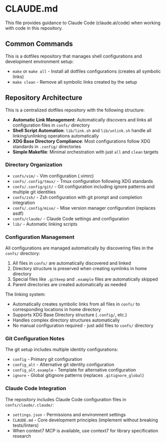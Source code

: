 # CLAUDE.md

This file provides guidance to Claude Code (claude.ai/code) when working with code in this repository.

## Common Commands

This is a dotfiles repository that manages shell configurations and development environment setup:

- `make` or `make all` - Install all dotfiles configurations (creates all symbolic links)
- `make clean` - Remove all symbolic links created by the setup

## Repository Architecture

This is a centralized dotfiles repository with the following structure:

- **Automatic Link Management**: Automatically discovers and links all configuration files in `confs/` directory
- **Shell Script Automation**: `lib/link.sh` and `lib/unlink.sh` handle all linking/unlinking operations automatically
- **XDG Base Directory Compliance**: Most configurations follow XDG standards in `.config/` directories
- **Simple Makefile**: Minimal orchestration with just `all` and `clean` targets

### Directory Organization

- `confs/vim/` - Vim configuration (.vimrc)
- `confs/.config/tmux/` - Tmux configuration following XDG standards
- `confs/.config/git/` - Git configuration including ignore patterns and multiple git identities
- `confs/zsh/` - Zsh configuration with git prompt and completion integration
- `confs/.config/mise/` - Mise version manager configuration (replaces asdf)
- `confs/claude/` - Claude Code settings and configuration
- `lib/` - Automatic linking scripts

### Configuration Management

All configurations are managed automatically by discovering files in the `confs/` directory:
1. All files in `confs/` are automatically discovered and linked
2. Directory structure is preserved when creating symlinks in home directory  
3. Special files like `.gitkeep` and `.example` files are automatically skipped
4. Parent directories are created automatically as needed

The linking system:
- Automatically creates symbolic links from all files in `confs/` to corresponding locations in home directory
- Supports XDG Base Directory structure (`.config/`, etc.)
- Handles complex directory structures automatically
- No manual configuration required - just add files to `confs/` directory

### Git Configuration Notes

The git setup includes multiple identity configurations:
- `config` - Primary git configuration
- `config_alt` - Alternative git identity configuration  
- `config_alt.example` - Template for alternative configuration
- `ignore` - Global gitignore patterns (replaces `.gitignore_global`)

### Claude Code Integration

The repository includes Claude Code configuration files in `confs/claude/.claude/`:
- `settings.json` - Permissions and environment settings
- `CLAUDE.md` - Core development principles (implement without breaking tests/linters)
- When context7 MCP is available, use context7 for library specification research